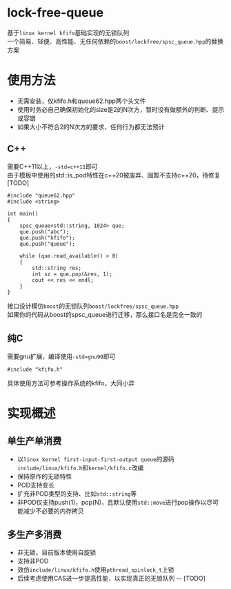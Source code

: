 # lock-free-queue
基于``linux kernel kfifo``基础实现的无锁队列  
一个简易、轻便、高性能、无任何依赖的``boost/lockfree/spsc_queue.hpp``的替换方案

# 使用方法
- 无需安装，仅kfifo.h和queue62.hpp两个头文件
- 使用时务必自己确保初始化的size是2的N次方，暂时没有做额外的判断、提示或容错
- 如果大小不符合2的N次方的要求，任何行为都无法预计

## C++
需要C++11以上，``-std=c++11``即可  
由于模板中使用的std::is_pod特性在c++20被废弃、固暂不支持c++20，待修复[TODO]
```
#include "queue62.hpp"
#include <string>

int main()
{
    spsc_queue<std::string, 1024> que;
    que.push("abc");
    que.push("kfifo");
    que.push("queue");

    while (que.read_available() > 0)
    {
	    std::string res;
	    int sz = que.pop(&res, 1);
	    cout << res << endl;
	}
}
```
接口设计模仿``boost``的无锁队列``boost/lockfree/spsc_queue.hpp``  
如果你的代码从boost的spsc_queue进行迁移，那么接口名是完全一致的

## 纯C
需要gnu扩展，编译使用``-std=gnu90``即可
```
#include "kfifo.h"
```
具体使用方法可参考操作系统的kfifo，大同小异

# 实现概述
## 单生产单消费
- 以``linux kernel first-input-first-output queue``的源码``include/linux/kfifo.h``和``kernel/kfifo.c``改编
- 保持原作的无锁特性
- POD支持变长
- 扩充非POD类型的支持、比如``std::string``等
- 非POD仅支持push(1)，pop(N)，且默认使用``std::move``进行pop操作以尽可能减少不必要的内存拷贝

## 多生产多消费
- 非无锁，目前版本使用自旋锁
- 支持非POD
- 效仿``include/linux/kfifo.h``使用``pthread_spinlock_t``上锁
- 后续考虑使用CAS进一步提高性能，以实现真正的无锁队列 -- [TODO]
